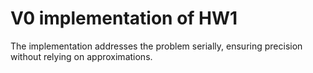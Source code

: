 # V0 implementation of HW1
The implementation addresses the problem serially, ensuring precision without relying on approximations.
